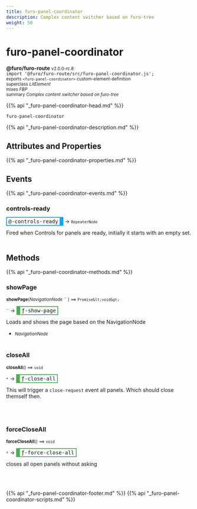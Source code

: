 ```yaml
---
title: furo-panel-coordinator
description: Complex content switcher based on furo-tree
weight: 50
---
```


# furo-panel-coordinator
**@furo/furo-route** <small>v2.0.0-rc.8</small>
<br>`import '@furo/furo-route/src/furo-panel-coordinator.js';`<small>
<br>exports `<furo-panel-coordinator>` custom-element-definition
<br>superclass *LitElement*
<br> mixes *FBP*</small>
<br><small>summary *Complex content switcher based on furo-tree*</small>

{{% api "_furo-panel-coordinator-head.md" %}}

`furo-panel-coordinator`

{{% api "_furo-panel-coordinator-description.md" %}}


## Attributes and Properties
{{% api "_furo-panel-coordinator-properties.md" %}}











## Events
{{% api "_furo-panel-coordinator-events.md" %}}

### **controls-ready**
<span  style="border-width:2px 10px 2px 2px; border-style: solid;border-color:  rgb(2, 168, 244);font-family:monospace; padding:2px 4px;">@-controls-ready</span>
→ <small>`RepeaterNode`</small>

Fired when Controls for panels are ready, initially it starts with an empty set.
<br><br>

## Methods
{{% api "_furo-panel-coordinator-methods.md" %}}




### **showPage**
<small>**showPage**(*NavigationNode* `` ) ⟹ `Promise&lt;void&gt;`</small>

<small>`` </small> →
<span  style="border-width:2px 2px 2px 10px; border-style: solid;border-color:  rgb(76, 175, 80);font-family:monospace; padding:2px 4px;">ƒ-show-page</span>

Loads and shows the page based on the NavigationNode

- <small>*NavigationNode* </small>
<br><br>

### **closeAll**
<small>**closeAll**() ⟹ `void`</small>

<small>`*`</small> →
<span  style="border-width:2px 2px 2px 10px; border-style: solid;border-color:  rgb(76, 175, 80);font-family:monospace; padding:2px 4px;">ƒ-close-all</span>

This will trigger a `close-request` event all panels. Which should close themself then.

<br><br>

### **forceCloseAll**
<small>**forceCloseAll**() ⟹ `void`</small>

<small>`*`</small> →
<span  style="border-width:2px 2px 2px 10px; border-style: solid;border-color:  rgb(76, 175, 80);font-family:monospace; padding:2px 4px;">ƒ-force-close-all</span>

closes all open panels without asking

<br><br>








{{% api "_furo-panel-coordinator-footer.md" %}}
{{% api "_furo-panel-coordinator-scripts.md" %}}
